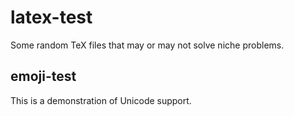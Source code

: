 # latex-test
Some random TeX files that may or may not solve niche problems.
## emoji-test
This is a demonstration of Unicode support.
